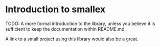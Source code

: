 # Introduction to smallex

TODO: A more formal introduction to the library, unless you believe it is
sufficient to keep the documentation within README.md.

A link to a small project using this library would also be a great.
